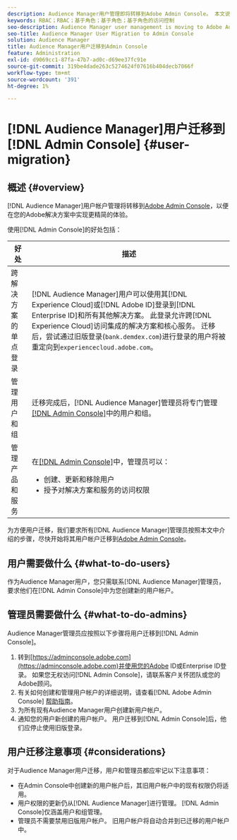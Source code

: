 ```yaml
---
description: Audience Manager用户管理即将转移到Adobe Admin Console。 本文说明准备用户迁移需要做哪些工作，以及迁移完成后将发生哪些变化。
keywords: RBAC；RBAC；基于角色；基于角色；基于角色的访问控制
seo-description: Audience Manager user management is moving to Adobe Admin Console. This article explains what you need to do to prepare for user migration, and what will change once the migration is complete.
seo-title: Audience Manager User Migration to Admin Console
solution: Audience Manager
title: Audience Manager用户迁移到Admin Console
feature: Administration
exl-id: d9069cc1-87fa-47b7-ad0c-d69ee37fc91e
source-git-commit: 319be4dade263c5274624f07616b404decb7066f
workflow-type: tm+mt
source-wordcount: '391'
ht-degree: 1%

---
```


# [!DNL Audience Manager]用户迁移到[!DNL Admin Console] {#user-migration}

## 概述 {#overview}

[!DNL Audience Manager]用户帐户管理将转移到[Adobe Admin Console](https://helpx.adobe.com/cn/enterprise/using/admin-console.html)，以便在您的Adobe解决方案中实现更精简的体验。

使用[!DNL Admin Console]的好处包括：

| 好处 | 描述 |
|---|---|
| 跨解决方案的单点登录 | [!DNL Audience Manager]用户可以使用其[!DNL Experience Cloud]或[!DNL Adobe ID]登录到[!DNL Enterprise ID]和所有其他解决方案。 此登录允许跨[!DNL Experience Cloud]访问集成的解决方案和核心服务。 迁移后，尝试通过旧版登录(`bank.demdex.com`)进行登录的用户将被重定向到`experiencecloud.adobe.com`。 |
| 管理用户和组 | 迁移完成后，[!DNL Audience Manager]管理员将专门管理[[!DNL Admin Console]](https://adminconsole.adobe.com/enterprise/)中的用户和组。 |
| 管理产品和服务 | 在[[!DNL Admin Console]](https://adminconsole.adobe.com/enterprise/)中，管理员可以： <ul><li>创建、更新和移除用户</li><li>授予对解决方案和服务的访问权限</li></ul> |

为方便用户迁移，我们要求所有[!DNL Audience Manager]管理员按照本文中介绍的步骤，尽快开始将其用户帐户迁移到[Adobe Admin Console](https://helpx.adobe.com/cn/enterprise/using/admin-console.html)。

## 用户需要做什么 {#what-to-do-users}

作为Audience Manager用户，您只需联系[!DNL Audience Manager]管理员，要求他们在[!DNL Admin Console]中为您创建新的用户帐户。

## 管理员需要做什么 {#what-to-do-admins}

Audience Manager管理员应按照以下步骤将用户迁移到[!DNL Admin Console]。

1. 转到[https://adminconsole.adobe.com](https://adminconsole.adobe.com)并使用您的Adobe ID或Enterprise ID登录。 如果您无权访问[!DNL Admin Console]，请联系客户关怀团队或您的Adobe顾问。
2. 有关如何创建和管理用户帐户的详细说明，请查看[!DNL Adobe Admin Console] [帮助指南](https://helpx.adobe.com/enterprise/admin-guide.html/enterprise/using/users.ug.html)。
3. 为所有现有Audience Manager用户创建新用户帐户。
4. 通知您的用户新创建的用户帐户。 用户迁移到[!DNL Admin Console]后，他们应停止使用旧版登录。

## 用户迁移注意事项 {#considerations}

对于Audience Manager用户迁移，用户和管理员都应牢记以下注意事项：

* 在Admin Console中创建新的用户帐户后，其旧用户帐户中的现有权限仍将适用。
* 用户权限的更新仍从[!DNL Audience Manager]进行管理。 [!DNL Admin Console]仅涵盖用户和组管理。
* 管理员不需要禁用旧版用户帐户。 旧用户帐户将自动合并到已迁移的用户帐户中。
